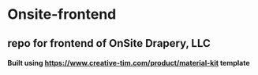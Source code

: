 # Onsite-frontend

## repo for frontend of OnSite Drapery, LLC 

#### Built using https://www.creative-tim.com/product/material-kit template 
